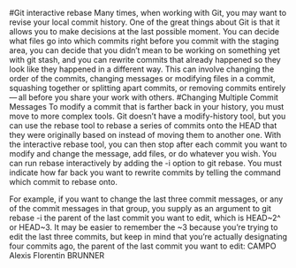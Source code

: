 #Git interactive rebase
Many times, when working with Git, you may want to revise your local commit history. One of the great things about Git is that it allows you to make decisions at the last possible moment. You can decide what files go into which commits right before you commit with the staging area, you can decide that you didn’t mean to be working on something yet with git stash, and you can rewrite commits that already happened so they look like they happened in a different way. This can involve changing the order of the commits, changing messages or modifying files in a commit, squashing together or splitting apart commits, or removing commits entirely — all before you share your work with others.
#Changing Multiple Commit Messages
To modify a commit that is farther back in your history, you must move to more complex tools. Git doesn’t have a modify-history tool, but you can use the rebase tool to rebase a series of commits onto the HEAD that they were originally based on instead of moving them to another one. With the interactive rebase tool, you can then stop after each commit you want to modify and change the message, add files, or do whatever you wish. You can run rebase interactively by adding the -i option to git rebase. You must indicate how far back you want to rewrite commits by telling the command which commit to rebase onto.

For example, if you want to change the last three commit messages, or any of the commit messages in that group, you supply as an argument to git rebase -i the parent of the last commit you want to edit, which is HEAD~2^ or HEAD~3. It may be easier to remember the ~3 because you’re trying to edit the last three commits, but keep in mind that you’re actually designating four commits ago, the parent of the last commit you want to edit:
CAMPO Alexis
Florentin BRUNNER

